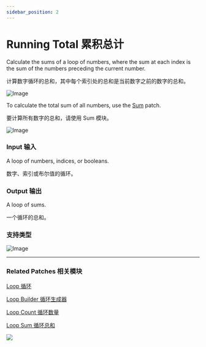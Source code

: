 ```yaml
---
sidebar_position: 2
---
```


# Running Total 累积总计

Calculate the sums of a loop of numbers, where the sum at each index is the sum of the numbers preceding the current number.

计算数字循环的总和，其中每个索引处的总和是当前数字之前的数字的总和。

![Image](https://s3.us-west-2.amazonaws.com/secure.notion-static.com/c090872c-4907-4c70-a2a4-fb7b03f95069/Untitled.png?X-Amz-Algorithm=AWS4-HMAC-SHA256&X-Amz-Content-Sha256=UNSIGNED-PAYLOAD&X-Amz-Credential=AKIAT73L2G45EIPT3X45%2F20220602%2Fus-west-2%2Fs3%2Faws4_request&X-Amz-Date=20220602T173830Z&X-Amz-Expires=86400&X-Amz-Signature=412da3afd841335850ce0583f4288bc5c47747f98291c6bad72cc31f2e2816ef&X-Amz-SignedHeaders=host&response-content-disposition=filename%20%3D%22Untitled.png%22&x-id=GetObject)

To calculate the total sum of all numbers, use the [Sum](./Loop%20Sum.md) patch.

要计算所有数字的总和，请使用 Sum 模块。

![Image](https://s3.us-west-2.amazonaws.com/secure.notion-static.com/2bc3350c-7467-4839-99ff-764d4322c229/Untitled.png?X-Amz-Algorithm=AWS4-HMAC-SHA256&X-Amz-Content-Sha256=UNSIGNED-PAYLOAD&X-Amz-Credential=AKIAT73L2G45EIPT3X45%2F20220602%2Fus-west-2%2Fs3%2Faws4_request&X-Amz-Date=20220602T173823Z&X-Amz-Expires=86400&X-Amz-Signature=6acb7512688df9ff443eb7817895578df8aa468998a50067d3a67629313a092d&X-Amz-SignedHeaders=host&response-content-disposition=filename%20%3D%22Untitled.png%22&x-id=GetObject)

### Input 输入

A loop of numbers, indices, or booleans.

数字、索引或布尔值的循环。

### Output 输出

A loop of sums.

一个循环的总和。

### 支持类型

![Image](https://s3.us-west-2.amazonaws.com/secure.notion-static.com/aef1dd11-084e-4e3e-a1aa-92be28f5f7ac/Untitled.png?X-Amz-Algorithm=AWS4-HMAC-SHA256&X-Amz-Content-Sha256=UNSIGNED-PAYLOAD&X-Amz-Credential=AKIAT73L2G45EIPT3X45%2F20220602%2Fus-west-2%2Fs3%2Faws4_request&X-Amz-Date=20220602T173815Z&X-Amz-Expires=86400&X-Amz-Signature=8eca7b5c2242ddac490abe0bc27cd2bdbbe2209cf562093c61c969206202ed1d&X-Amz-SignedHeaders=host&response-content-disposition=filename%20%3D%22Untitled.png%22&x-id=GetObject)

------

### Related Patches 相关模块

[Loop 循环](./Loop.md)

[Loop Builder 循环生成器](./Loop%20Builder.md)

[Loop Count 循环数量](./Loop%20Count.md)

[Loop Sum 循环总和](./Loop%20Sum.md)

![](https://s3.us-west-2.amazonaws.com/secure.notion-static.com/d5517710-2588-4484-a940-15cc7393a718/Untitled.png?X-Amz-Algorithm=AWS4-HMAC-SHA256&X-Amz-Content-Sha256=UNSIGNED-PAYLOAD&X-Amz-Credential=AKIAT73L2G45EIPT3X45%2F20220602%2Fus-west-2%2Fs3%2Faws4_request&X-Amz-Date=20220602T173807Z&X-Amz-Expires=86400&X-Amz-Signature=cfeed395df4892525b14fcb1af1e54f2fc30b329b0be2c21cda81d69ee84c7e7&X-Amz-SignedHeaders=host&response-content-disposition=filename%20%3D%22Untitled.png%22&x-id=GetObject)
